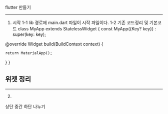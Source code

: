 flutter 만들기

-----
1. 시작 
1-1 lib 경로에 main.dart 파일이 시작 파일이다.
1-2 기존 코드정리 및 기본코드 
class MyApp extends StatelessWidget {
  const MyApp({Key? key}) : super(key: key);

  @override
  Widget build(BuildContext context) {
    
    return MaterialApp();
  }
}

위젯 정리
-------------------------------












---------------------------------------------
2.
상단 중간 하단 나누기








